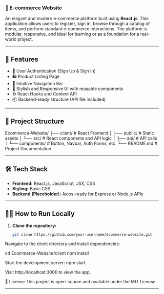 ### 🛒 E-commerce Website

An elegant and modern e-commerce platform built using **React.js**. This application allows users to register, sign in, browse through a catalog of items, and perform standard e-commerce interactions. The platform is modular, responsive, and ideal for learning or as a foundation for a real-world project.

---

## 🚀 Features

- 🔐 User Authentication (Sign Up & Sign In)
- 🛍️ Product Listing Page
- 🧭 Intuitive Navigation Bar
- 🎨 Stylish and Responsive UI with reusable components
- ⚙️ React Hooks and Context API
- 📦 Backend-ready structure (API file included)

---

## 📁 Project Structure



Ecommerce-Website/
├── client/               # React Frontend
│   ├── public/           # Static assets
│   └── src/              # React components and API logic
│       ├── api/          # API calls
│       └── components/   # Button, Navbar, Auth Forms, etc.
└── README.md             # Project Documentation


---

## 🛠️ Tech Stack

- **Frontend:** React.js, JavaScript, JSX, CSS  
- **Styling:** Basic CSS  
- **Backend (Placeholder):** Axios-ready for Express or Node.js APIs

---

## 🧑‍💻 How to Run Locally

1. **Clone the repository:**

   ```bash
   git clone https://github.com/your-username/ecommerce-website.git

Navigate to the client directory and install dependencies:

cd Ecommerce-Website/client
npm install

Start the development server:
npm start

Visit http://localhost:3000 to view the app.


🧾 License
This project is open-source and available under the MIT License.

---

<!--### ✅ Changes made:
- Fixed inconsistent headers and spacing
- Used code blocks properly
- Formatted file structure section
- Cleaned up the steps under "How to Run Locally"
- Added horizontal rules (`---`) for clean separation

Let me know if you want to add:
- Live demo link
- Environment variables section
- Deployment instructions (Render, Vercel, Netlify)

Want a badge (like "Built with React") at the top too? I can add that!-->






